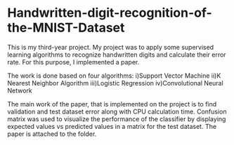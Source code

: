# Handwritten-digit-recognition-of-the-MNIST-Dataset
This is my third-year project. My project was to apply some supervised learning algorithms to recognize handwritten digits and calculate their error rate. For this purpose, I implemented a paper.

The work is done based on four algorithms:
i)Support Vector Machine
ii)K Nearest Neighbor Algorithm
iii)Logistic Regression
iv)Convolutional Neural Network

The main work of the paper, that is implemented on the project is to find validation and test dataset error along with CPU calculation time. Confusion matrix was used to visualize the performance of the classifier by displaying expected values vs predicted values in a matrix for the test dataset.
The paper is attached to the folder.
